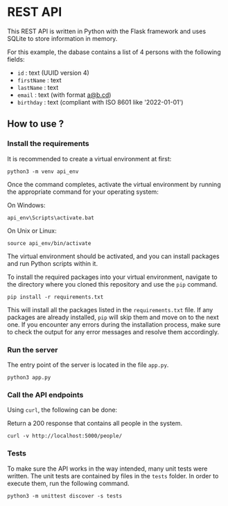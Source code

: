 # REST API

This REST API is written in Python with the Flask framework and uses SQLite to store
information in memory.

For this example, the dabase contains a list of 4 persons with the following fields:
- `id` : text (UUID version 4) 
- `firstName` : text
- `lastName` : text
- `email` : text (with format a@b.cd)
- `birthday` : text (compliant with ISO 8601 like '2022-01-01')

## How to use ?

### Install the requirements

It is recommended to create a virtual environment at first:

```terminal
python3 -m venv api_env  
```

Once the command completes, activate the virtual environment by running
the appropriate command for your operating system:

On Windows:

```terminal
api_env\Scripts\activate.bat
```

On Unix or Linux:

```terminal
source api_env/bin/activate
```

The virtual environment should be activated, and you can install packages and run
Python scripts within it.

To install the required packages into your virtual environment, navigate to the
directory where you cloned this repository and use the `pip` command.

```terminal
pip install -r requirements.txt
```

This will install all the packages listed in the `requirements.txt` file. If any packages
are already installed, `pip` will skip them and move on to the next one. If you encounter 
any errors during the installation process, make sure to check the output for any error 
messages and resolve them accordingly. 

### Run the server

The entry point of the server is located in the file `app.py`.

```terminal
python3 app.py
````

### Call the API endpoints

Using `curl`, the following can be done:

Return a 200 response that contains all people in the system.
```terminal
curl -v http://localhost:5000/people/
```

### Tests

To make sure the API works in the way intended, many unit tests were written.
The unit tests are contained by files in the `tests` folder.
In order to execute them, run the following command.

```terminal
python3 -m unittest discover -s tests
```